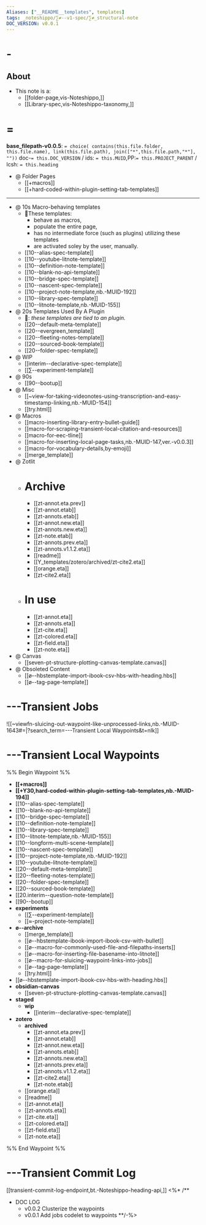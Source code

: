 ```yaml
---
Aliases: ["__README__templates", templates]
tags: _noteshippo/∑≠--v1-spec/∑≠_structural-note
DOC_VERSION: v0.0.1
---
```


# -

## About

* This note is a:
  * [[folder-page,vis-Noteshippo,]]
  * [[Library-spec,vis-Noteshippo-taxonomy,]]

# =

**base_filepath-v0.0.5**: `= choice( contains(this.file.folder, this.file.name), link(this.file.path), join(["*",this.file.path,"*"], ""))` doc-`= this.DOC_VERSION` / ids: `= this.MUID`,PP:`= this.PROJECT_PARENT` / lcsh: `= this.heading`


- @ Folder Pages
	* [[+macros]]
	* [[+hard-coded-within-plugin-setting-tab-templates]]

---
* @ 10s Macro-behaving templates
  * 💁These templates:
    * behave as macros,
    * populate the entire page,
    * has no intermediate force (such as plugins) utilizing these templates
    * are activated soley by the user, manually.
  * [[10--alias-spec-template]]
  * [[10--youtube-litnote-template]]
  * [[10--definition-note-template]]
  * [[10--blank-no-api-template]]
  * [[10--bridge-spec-template]]
  * [[10--nascent-spec-template]]
  * [[10--project-note-template,nb.-MUID-192]]
  * [[10--library-spec-template]]
  * [[10--litnote-template,nb.-MUID-155]]
* @ 20s Templates Used By A Plugin
  * 💁: *these templates are tied to an plugin.*
  * [[20--default-meta-template]]
  * [[20--evergreen_template]]
  * [[20--fleeting-notes-template]]
  * [[20--sourced-book-template]]
  * [[20--folder-spec-template]]
* @ WIP
  * [[interim--declarative-spec-template]]
  * [[∑--experiment-template]]
* @ 90s
  * [[90--bootup]]
* @ Misc
	* [[~view-for-taking-videonotes-using-transcription-and-easy-timestamp-linking,nb.-MUID-154]]
	* [[try.html]]
* @ Macros
  * [[macro-inserting-library-entry-bullet-guide]]
  * [[macro-for-scraping-transient-local-citation-and-resources]]
  * [[macro-for-eec-tline]]
  * [[macro-for-inserting-local-page-tasks,nb.-MUID-147,ver.-v0.0.3]]
  * [[macro-for-vocabulary-details,by-emoji]]
  * [[merge_template]]
* @ Zotlit
  * # Archive
    * [[zt-annot.eta.prev]]
    * [[zt-annot.etab]]
    * [[zt-annots.etab]]
    * [[zt-annot.new.eta]]
    * [[zt-annots.new.eta]]
    * [[zt-note.etab]]
    * [[zt-annots.prev.eta]]
    * [[zt-annots.v1.1.2.eta]]
    * [[readme]]
    * [[Y_templates/zotero/archived/zt-cite2.eta]]
    * [[orange.eta]]
    * [[zt-cite2.eta]]
  * # In use
    * [[zt-annot.eta]]
    * [[zt-annots.eta]]
    * [[zt-cite.eta]]
    * [[zt-colored.eta]]
    * [[zt-field.eta]]
    * [[zt-note.eta]]
* @ Canvas
	* [[seven-pt-structure-plotting-canvas-template.canvas]]
* @ Obsoleted Content
	* [[ø--hbstemplate-import-ibook-csv-hbs-with-heading.hbs]]
	* [[ø--tag-page-template]]

# ---Transient Jobs

![[~viewfn-sluicing-out-waypoint-like-unprocessed-links,nb.-MUID-1643#=|?search_term=---Transient Local Waypoints&t=nlk]]

# ---Transient Local Waypoints

%% Begin Waypoint %%
- **[[+macros]]**
- **[[+Y30,hard-coded-within-plugin-setting-tab-templates,nb.-MUID-194]]**
- [[10--alias-spec-template]]
- [[10--blank-no-api-template]]
- [[10--bridge-spec-template]]
- [[10--definition-note-template]]
- [[10--library-spec-template]]
- [[10--litnote-template,nb.-MUID-155]]
- [[10--longform-multi-scene-template]]
- [[10--nascent-spec-template]]
- [[10--project-note-template,nb.-MUID-192]]
- [[10--youtube-litnote-template]]
- [[20--default-meta-template]]
- [[20--fleeting-notes-template]]
- [[20--folder-spec-template]]
- [[20--sourced-book-template]]
- [[20.interim--question-note-template]]
- [[90--bootup]]
- **experiments**
	- [[∑--experiment-template]]
	- [[≈-project-note-template]]
- **ø--archive**
	- [[merge_template]]
	- [[ø--hbstemplate-ibook-import-ibook-csv-with-bullet]]
	- [[ø--macro-for-commonly-used-file-and-filepaths-inserts]]
	- [[ø--macro-for-inserting-file-basename-into-litnote]]
	- [[ø--macro-for-sluicing-waypoint-links-into-jobs]]
	- [[ø--tag-page-template]]
	- [[try.html]]
- [[ø--hbstemplate-import-ibook-csv-hbs-with-heading.hbs]]
- **obsidian-canvas**
	- [[seven-pt-structure-plotting-canvas-template.canvas]]
- **staged**
	- **wip**
		- [[interim--declarative-spec-template]]
- **zotero**
	- **archived**
		- [[zt-annot.eta.prev]]
		- [[zt-annot.etab]]
		- [[zt-annot.new.eta]]
		- [[zt-annots.etab]]
		- [[zt-annots.new.eta]]
		- [[zt-annots.prev.eta]]
		- [[zt-annots.v1.1.2.eta]]
		- [[zt-cite2.eta]]
		- [[zt-note.etab]]
	- [[orange.eta]]
	- [[readme]]
	- [[zt-annot.eta]]
	- [[zt-annots.eta]]
	- [[zt-cite.eta]]
	- [[zt-colored.eta]]
	- [[zt-field.eta]]
	- [[zt-note.eta]]

%% End Waypoint %%

# ---Transient Commit Log

[[transient-commit-log-endpoint,bt.-Noteshippo-heading-api,]]
<%* /**
* DOC LOG
	* v0.0.2 Clusterize the waypoints
	* v0.0.1 Add jobs codelet to waypoints
**/-%>
